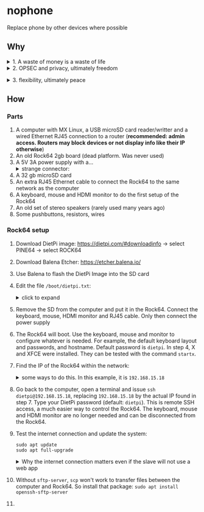 # nophone
Replace phone by other devices where possible

## Why
<details><summary>1. A waste of money is a waste of life</summary><p>
  A phone sold for $100 in USA costs 1 month of the average income in Brazil. There is also a law that forbids banks of offering services to individuals without a phone app. This is very convenient for the 4 big banks, which can afford to have multiple development teams for Android and iOS instead of just one team for just one responsive website. The usual excuse is "security", of course. An individual, better described as a "slave", is forced to have a phone in order to access its own fake money at the bank, but such phone will stop working soon and the slave will need to buy a new one. How much can the slave save of its meaningless lifespan by being aware of all this?

  1. Baseline slave: 24 h/day, always fast-charging, unaware of the damage caused by trickle charging.

    100 / 2 $/year = 0.5 month/year = 0.5/12 month/month = 4.2% of slave lifespan

  2. Smart slave who bought an alarm clock, so the phone is kept off during sleep hours:
    
    (24-8) h/day + $5 for an alarm clock with 6-year lifespan + $1/year for the alkaline batteries.

    Each 72h of slave life only consume 48h of phone lifetime. So:
    New phone lifespan: 2 * 72/48 = 3 years
    Alarm clock: lasts 6 years, so it costs (5/6 + 1) $/year, being 1 $/year for the alkaline batteries

    (5/6 + 1) + 100/3 = 35.16 $/year = 0.3516/12 = 2.9 % of human lifespan

    The alarm clock is worth 1.2% of lifespan. 
    Equivalent to a huge discount of 1 - 2.9/4.2 = 31 % in the phone purchase.

  3. Expert slave: phone on only 06 h/day, most of the time in flight-mode, controlled slow charging at night with cooling, no trickle-charging and a custom debloated ROM like LineageOS.
    
    Change: the limiting factor is not the battery, but phone slowness. Software demands more and more whereas hardware wears down.

    The alarm clock is still the same, but the more complex setup adds both cost and extra longevity.

    Each 96h of slave life only consume 24h of phone life. So:
    New phone lifespan simply due to turning it off: 2 * 96/24 = 8 years
    Emerging extra phone lifespan added by the new setup (guess): +1 year
    Extra cost added by the new setup (guess): $80
    
    (5/6 + 1) + (100 + 80)/(8+1) $/year = $21.83/year = 0.2183/12 = 1.8% of human life

    Thus, first a simple clock saves 1.2% of life, but after that, saving 1.1% is much harder.
    The marginal gain decreases. This is realistic. Paretto's principle, Law of Diminishing Returns, etc.
    
    But it still equates to a whopping discount of 1 - 1.8/4.2 = 57 % in the phone purchase!
  
</p></details>

<details><summary>2. OPSEC and privacy, ultimately freedom</summary><p>
  A loose piece of information is worthless for the higher slaves trying to scam, tax, censor, harm or control the lower slave. The phone ties together all the data the slave generates there to its identity and location, which makes it a goldmine to the higher slaves. The more the lower slave replaces its phone with devices under its full control in its daily routine, the more the lower slave turns the goldmine into a garbage dump.
  
</p></details>

</p></details>

<details><summary>3. flexibility, ultimately peace</summary><p>
  The lower slave decides how his devices work, not a higher slave worried about ad revenue and whatnot.
  
</p></details>

## How
### Parts
1. A computer with MX Linux, a USB microSD card reader/writter and a wired Ethernet RJ45 connection to a router (**recommended: admin access. Routers may block devices or not display info like their IP otherwise**)
2. An old Rock64 2gb board (dead platform. Was never used)
3. A 5V 3A power supply with a...<details><summary>strange connector:</summary><p>
    ```
    Spec: 3.5mm outer diameter, 1.35mm inner diameter.
    Thridworldian slaves don't understand the concept of specs.
    They describe this sometimes as 3.4x1.4 or even Mini P4.
    This is a thirdworldian example of correct spec:
    ```
    https://produto.mercadolivre.com.br/MLB-3729696460-fonte-carregador-5v-3a-notebook-positivo-motion-cruy-q464c--_JM
    </p></details>
4. A 32 gb microSD card
5. An extra RJ45 Ethernet cable to connect the Rock64 to the same network as the computer
6. A keyboard, mouse and HDMI monitor to do the first setup of the Rock64
7. An old set of stereo speakers (rarely used many years ago)
8. Some pushbuttons, resistors, wires

### Rock64 setup
1. Download DietPi image: https://dietpi.com/#downloadinfo -> select PINE64 -> select ROCK64
2. Download Balena Etcher: https://etcher.balena.io/
3. Use Balena to flash the DietPi Image into the SD card
4. Edit the file `/boot/dietpi.txt`: <details><summary>click to expand</summary><p>
    ```
    # this is a comment. Valid timezone strings: https://en.wikipedia.org/wiki/List_of_tz_database_time_zones
    AUTO_SETUP_TIMEZONE=Europe/London
    # unfortunately, the setting below does not work. Keyboard layout must be changed interactively after install...
    # AUTO_SETUP_KEYBOARD_LAYOUT=gb
    # automated install
    AUTO_SETUP_AUTOMATED=1
    # X server and XFCE
    AUTO_SETUP_INSTALL_SOFTWARE_ID=25
    # LightDM login mask
    AUTO_SETUP_AUTOSTART_TARGET_INDEX=16
    # xrdp
    AUTO_SETUP_INSTALL_SOFTWARE_ID=29
    # disable survey and don't ask about it. If the slave wants, the slave can re-enable this later.
    SURVEY_OPTED_IN=0
    ```
    </p></details>
5. Remove the SD from the computer and put it in the Rock64. Connect the keyboard, mouse, HDMI monitor and RJ45 cable. Only then connect the power supply
6. The Rock64 will boot. Use the keyboard, mouse and monitor to configure whatever is needed. For example, the default keyboard layout and passwords, and hostname. Default password is `dietpi`. In step 4, X and XFCE were installed. They can be tested with the command `startx`.
7. Find the IP of the Rock64 within the network: <details><summary>some ways to do this. In this example, it is `192.168.15.18`</summary><p>
   a. logout (`exit`) and login again in DietPi (default password: `dietpi`). This will be shown in the HDMI monitor:
   ![r64_setup2](https://github.com/user-attachments/assets/f1d77ec0-e9ff-48ac-9c32-453e552ab420)
   
   b. in DietPi, issue the command `ip a`:
   ![r64_setup3](https://github.com/user-attachments/assets/72ae5736-bf85-4d41-a3de-64e13a989d73)

    </p></details>
8. Go back to the computer, open a terminal and issue `ssh dietpi@192.168.15.18`, replacing `192.168.15.18` by the actual IP found in step 7. Type your DietPi password (default: `dietpi`). This is remote SSH access, a much easier way to control the Rock64. The keyboard, mouse and HDMI monitor are no longer needed and can be disconnected from the Rock64.
9. Test the internet connection and update the system:
    ```
    sudo apt update
    sudo apt full-upgrade
    ```
    <details><summary>Why the internet connection matters even if the slave will not use a web app</summary><p>
    
    A computer has an RTC clock powered by an independent battery, this is why its clock does not reset at every boot. An SBC like the Rock64 does not have this. DietPi corrects the time at every boot by syncing the system clock to an NTP server over the internet. So, without internet, the clock will be wrong. That will prevent HTTPS connections, but the error messages will not indicate the problem is the clock. To avoid this snowball of stupidity, it is easier to make sure the internet always works than to install an RTC module. Moreover, the setup for the internet is the same for SSH access, which is the best solution to interface with an SBC anyway.
   
    </p></details>
    
11. Without `sftp-server`, `scp` won't work to transfer files between the computer and Rock64. So install that package: `sudo apt install openssh-sftp-server`
12. 


